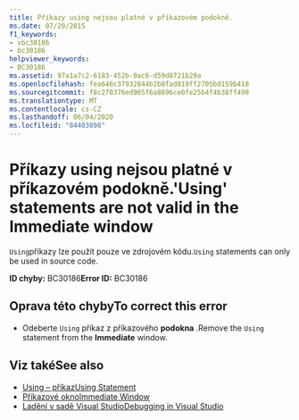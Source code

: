 ```yaml
---
title: Příkazy using nejsou platné v příkazovém podokně.
ms.date: 07/20/2015
f1_keywords:
- vbc30186
- bc30186
helpviewer_keywords:
- BC30186
ms.assetid: 97a1a7c2-6183-452b-9ac6-d59d8721b29a
ms.openlocfilehash: fea646c37932844b2b8fad019ff2705bd159b418
ms.sourcegitcommit: f8c270376ed905f6a8896ce0fe25b4f4b38ff498
ms.translationtype: MT
ms.contentlocale: cs-CZ
ms.lasthandoff: 06/04/2020
ms.locfileid: "84403898"
---
```

# <a name="using-statements-are-not-valid-in-the-immediate-window"></a><span data-ttu-id="ec428-102">Příkazy using nejsou platné v příkazovém podokně.</span><span class="sxs-lookup"><span data-stu-id="ec428-102">'Using' statements are not valid in the Immediate window</span></span>
<span data-ttu-id="ec428-103">`Using`příkazy lze použít pouze ve zdrojovém kódu.</span><span class="sxs-lookup"><span data-stu-id="ec428-103">`Using` statements can only be used in source code.</span></span>  
  
 <span data-ttu-id="ec428-104">**ID chyby:** BC30186</span><span class="sxs-lookup"><span data-stu-id="ec428-104">**Error ID:** BC30186</span></span>  
  
## <a name="to-correct-this-error"></a><span data-ttu-id="ec428-105">Oprava této chyby</span><span class="sxs-lookup"><span data-stu-id="ec428-105">To correct this error</span></span>  
  
- <span data-ttu-id="ec428-106">Odeberte `Using` příkaz z příkazového **podokna** .</span><span class="sxs-lookup"><span data-stu-id="ec428-106">Remove the `Using` statement from the **Immediate** window.</span></span>  
  
## <a name="see-also"></a><span data-ttu-id="ec428-107">Viz také</span><span class="sxs-lookup"><span data-stu-id="ec428-107">See also</span></span>

- [<span data-ttu-id="ec428-108">Using – příkaz</span><span class="sxs-lookup"><span data-stu-id="ec428-108">Using Statement</span></span>](../language-reference/statements/using-statement.md)
- [<span data-ttu-id="ec428-109">Příkazové okno</span><span class="sxs-lookup"><span data-stu-id="ec428-109">Immediate Window</span></span>](/visualstudio/ide/reference/immediate-window)
- [<span data-ttu-id="ec428-110">Ladění v sadě Visual Studio</span><span class="sxs-lookup"><span data-stu-id="ec428-110">Debugging in Visual Studio</span></span>](/visualstudio/debugger/debugger-feature-tour)
